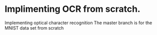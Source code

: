 # Implimenting OCR from scratch. 
Implementing optical character recognition 
The master branch is for the MNIST data set from scratch 
